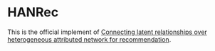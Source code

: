 # HANRec

This is the official implement of [Connecting latent relationships over heterogeneous attributed network for recommendation](https://link.springer.com/article/10.1007/s10489-022-03340-7).
